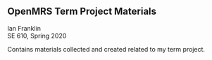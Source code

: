 ## OpenMRS Term Project Materials

Ian Franklin  
SE 610, Spring 2020

Contains materials collected and created related to my term project. 